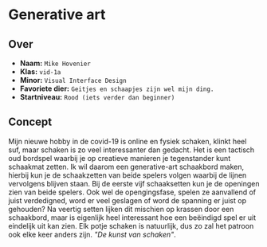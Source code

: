 <!-- Vergeet je niet de comments uit te zetten voordat je begint met typen? 💬 -->

# Generative art

## Over
* **Naam:** `Mike Hovenier`
* **Klas:** `vid-1a`
* **Minor:** `Visual Interface Design`
* **Favoriete dier:** `Geitjes en schaapjes zijn wel mijn ding.`
* **Startniveau:** `Rood (iets verder dan beginner)`

## Concept

Mijn nieuwe hobby in de covid-19 is online en fysiek schaken, klinkt heel suf, maar schaken is zo veel interessanter dan gedacht. Het is een tactisch oud bordspel waarbij je op creatieve manieren je tegenstander kunt schaakmat zetten. Ik wil daarom een generative-art schaakbord maken, hierbij kun je de schaakzetten van beide spelers volgen waarbij de lijnen vervolgens blijven staan. Bij de eerste vijf schaaksetten kun je de openingen zien van beide spelers. Ook wel de opengingsfase, spelen ze aanvallend of juist verdedigned, word er veel geslagen of word de spanning er juist op gehouden? Na veertig setten lijken dit mischien op krassen door een schaakbord, maar is eigenlijk heel interessant hoe een beëindigd spel er uit eindelijk uit kan zien. Elk potje schaken is natuurlijk, dus zo zal het patroon ook elke keer anders zijn. *"De kunst van schaken"*.

